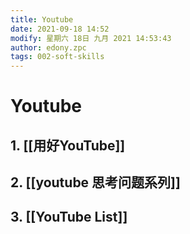 ```yaml
---
title: Youtube
date: 2021-09-18 14:52
modify: 星期六 18日 九月 2021 14:53:43
author: edony.zpc
tags: 002-soft-skills
---
```


# Youtube

## 1. [[用好YouTube]]
## 2. [[youtube 思考问题系列]]
## 3. [[YouTube List]]
